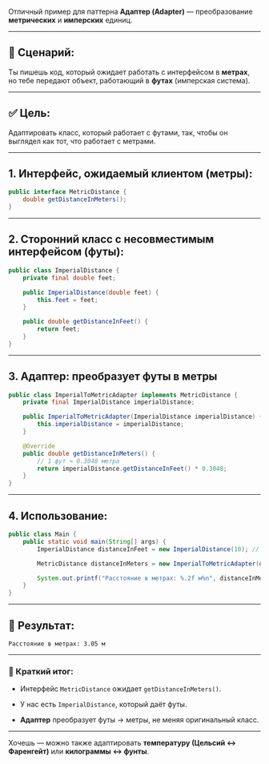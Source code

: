 Отличный пример для паттерна **Адаптер (Adapter)** — преобразование **метрических** и **имперских** единиц.

---

## 📌 Сценарий:

Ты пишешь код, который ожидает работать с интерфейсом в **метрах**,  
но тебе передают объект, работающий в **футах** (имперская система).

---

## ✅ Цель:

Адаптировать класс, который работает с футами, так, чтобы он выглядел как тот, что работает с метрами.

---

## 1. Интерфейс, ожидаемый клиентом (метры):

```java
public interface MetricDistance {
    double getDistanceInMeters();
}
```

---

## 2. Сторонний класс с несовместимым интерфейсом (футы):

```java
public class ImperialDistance {
    private final double feet;

    public ImperialDistance(double feet) {
        this.feet = feet;
    }

    public double getDistanceInFeet() {
        return feet;
    }
}
```

---

## 3. Адаптер: преобразует футы в метры

```java
public class ImperialToMetricAdapter implements MetricDistance {
    private final ImperialDistance imperialDistance;

    public ImperialToMetricAdapter(ImperialDistance imperialDistance) {
        this.imperialDistance = imperialDistance;
    }

    @Override
    public double getDistanceInMeters() {
        // 1 фут ≈ 0.3048 метра
        return imperialDistance.getDistanceInFeet() * 0.3048;
    }
}
```

---

## 4. Использование:

```java
public class Main {
    public static void main(String[] args) {
        ImperialDistance distanceInFeet = new ImperialDistance(10); // 10 футов

        MetricDistance distanceInMeters = new ImperialToMetricAdapter(distanceInFeet);

        System.out.printf("Расстояние в метрах: %.2f м%n", distanceInMeters.getDistanceInMeters());
    }
}
```

---

## 🧾 Результат:

```
Расстояние в метрах: 3.05 м
```

---

### 🧠 Краткий итог:

- Интерфейс `MetricDistance` ожидает `getDistanceInMeters()`.
    
- У нас есть `ImperialDistance`, который даёт футы.
    
- **Адаптер** преобразует футы → метры, не меняя оригинальный класс.
    

---

Хочешь — можно также адаптировать **температуру (Цельсий ↔ Фаренгейт)** или **килограммы ↔ фунты**.
